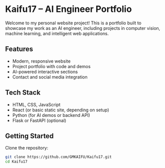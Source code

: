 # Kaifu17 – AI Engineer Portfolio

Welcome to my personal website project! This is a portfolio built to showcase my work as an AI engineer, including projects in computer vision, machine learning, and intelligent web applications.

## Features

- Modern, responsive website
- Project portfolio with code and demos
- AI-powered interactive sections
- Contact and social media integration

## Tech Stack

- HTML, CSS, JavaScript
- React (or basic static site, depending on setup)
- Python (for AI demos or backend API)
- Flask or FastAPI (optional)

## Getting Started

Clone the repository:

```bash
git clone https://github.com/GMKAIFU/Kaifu17.git
cd Kaifu17
